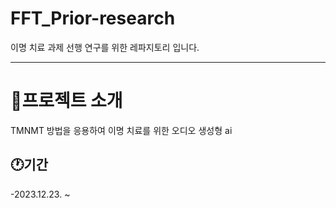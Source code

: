 # FFT_Prior-research
이명 치료 과제 선행 연구를 위한 레파지토리 입니다.

******

# 📢프로젝트 소개
TMNMT 방법을 응용하여 이명 치료를 위한 오디오 생성형 ai

## 🕐기간
-2023.12.23. ~

